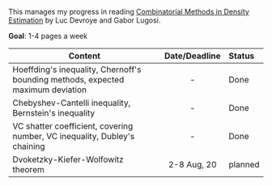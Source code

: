 This manages my progress in reading [Combinatorial Methods in Density Estimation](https://link.springer.com/book/10.1007/978-1-4613-0125-7) by Luc Devroye and Gabor Lugosi. 

**Goal**: 1-4 pages a week  

| Content        | Date/Deadline  | Status  |
| ------------- |:-------------:| :----|
| Hoeffding's inequality, Chernoff's bounding methods, expected maximum deviation    | - | Done
| Chebyshev-Cantelli inequality, Bernstein's inequality      |-| Done |
| VC shatter coefficient, covering number, VC inequality, Dubley's chaining | -|  Done | 
| Dvoketzky-Kiefer-Wolfowitz theorem | 2-8 Aug, 20 | planned | 
